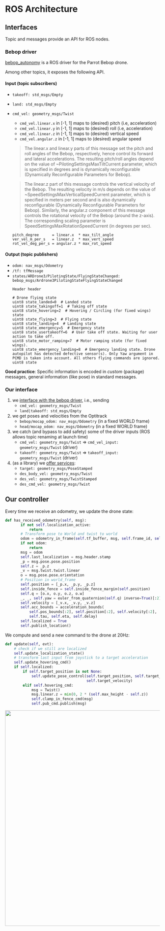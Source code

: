 # ROS Architecture

## Interfaces

Topic and messages provide an API for ROS nodes.

### Bebop driver

[bebop_autonomy](https://bebop-autonomy.readthedocs.io) is a ROS driver for the Parrot Bebop drone.

Among other topics, it exposes the following API.

#### Input (topic subscribers)

- `takeoff: std_msgs/Empty`
- `land: std_msgs/Empty`
- `cmd_vel: geometry_msgs/Twist`

  + `cmd_vel.linear.x` in [-1, 1] maps to (desired) pitch (i.e, acceleration)
  + `cmd_vel.linear.y` in [-1, 1] maps to (desired) roll (i.e, acceleration)
  + `cmd_vel.linear.z` in [-1, 1] maps to (desired) vertical speed
  + `cmd_vel.angular.z` in [-1, 1] maps to (desired) angular speed

  > The linear.x and linear.y parts of this message set the pitch and roll angles of the Bebop, respectively, hence control its forward and lateral accelerations. The resulting pitch/roll angles depend on the value of ~PilotingSettingsMaxTiltCurrent parameter, which is specified in degrees and is dynamically reconfigurable (Dynamically Reconfigurable Parameters for Bebop).

  >The linear.z part of this message controls the vertical velocity of the Bebop. The resulting velocity in m/s depends on the value of ~SpeedSettingsMaxVerticalSpeedCurrent parameter, which is specified in meters per second and is also dynamically reconfigurable (Dynamically Reconfigurable Parameters for Bebop). Similarly, the angular.z component of this message controls the rotational velocity of the Bebop (around the z-axis). The corresponding scaling parameter is SpeedSettingsMaxRotationSpeedCurrent (in degrees per sec).

  ```roll_degree     = linear.y  * max_tilt_angle
  pitch_degree      = linear.x  * max_tilt_angle
  ver_vel_m_per_s   = linear.z  * max_vert_speed
  rot_vel_deg_per_s = angular.z * max_rot_speed
  ```

#### Output (topic publishers)

- `odom: nav_msgs/Odometry`
- `/tf: tfMessage`
- `states/ARDrone3/PilotingState/FlyingStateChanged: bebop_msgs/Ardrone3PilotingStateFlyingStateChanged`
  ```
  Header header

  # Drone flying state
  uint8 state_landed=0  # Landed state
  uint8 state_takingoff=1  # Taking off state
  uint8 state_hovering=2  # Hovering / Circling (for fixed wings) state
  uint8 state_flying=3  # Flying state
  uint8 state_landing=4  # Landing state
  uint8 state_emergency=5  # Emergency state
  uint8 state_usertakeoff=6  # User take off state. Waiting for user action to take off.
  uint8 state_motor_ramping=7  # Motor ramping state (for fixed wings).
  uint8 state_emergency_landing=8  # Emergency landing state. Drone autopilot has detected defective sensor(s). Only Yaw argument in PCMD is taken into account. All others flying commands are ignored.
  uint8 state
  ```


**Good practice**:
Specific information is encoded in *custom* (package) messages, general information (like pose) in standard messages.

### Our interface

  1. we [interface with the bebop driver](https://github.com/jeguzzi/drone_arena/blob/master/scripts/fence_control.py#L160), i.e., sending
      - `cmd_vel: geometry_msgs/Twist`
      - `land|takeoff: std_msgs/Empty`
  2. we get poses and velocities from the Optitrack
      - `bebop/mocap_odom: nav_msgs/Odometry` (in a fixed WORLD frame)
      - `head/mocap_odom: nav_msgs/Odometry` (in a fixed WORLD frame)
  3. we catch (and bypass to add safety) some of the driver inputs (ROS allows topic renaming at launch time)
      - `cmd_vel: geometry_msgs/Twist` => `cmd_vel_input: geometry_msgs/Twist` (driver)
      - `takeoff: geometry_msgs/Twist` => `takeoff_input: geometry_msgs/Twist` (driver)
  4. (as a library) we [offer services](https://github.com/jeguzzi/drone_arena/blob/master/scripts/fence_control.py#L242):
      - `target: geometry_msgs/PoseStamped`
      - `des_body_vel: geometry_msgs/Twist`
      - `des_vel: geometry_msgs/TwistStamped`
      - `des_cmd_vel: geometry_msgs/Twist`


## Our controller

Every time we receive an odometry, we update the drone state:

```python
def has_received_odometry(self, msg):
       if not self.localization_active:
           return
       # Transform pose to World and twist to world
       odom = odometry_in_frame(self.tf_buffer, msg, self.frame_id, self.frame_id)
       if not odom:
           return
       msg = odom
       self.last_localization = msg.header.stamp
       _p = msg.pose.pose.position
       self.z = _p.z
       _v = msg.twist.twist.linear
       o = msg.pose.pose.orientation
       # Position in world_frame
       self.position = [_p.x, _p.y, _p.z]
       self.inside_fence = self.inside_fence_margin(self.position)
       self.q = [o.x, o.y, o.z, o.w]
       _, _, self.yaw = euler_from_quaternion(self.q) inverse=True)[:2]
       self.velocity = [_v.x, _v.y, _v.z]
       self.acc_bounds = acceleration_bounds(
           self.pos_bounds[:2], self.position[:2], self.velocity[:2],
           self.tau, self.eta, self.delay)
       self.localized = True
       self.publish_location()
```

We compute and send a new command to the drone at 20Hz:

```python
def update(self, evt):
    # check if we still are localized
    self.update_localization_state()
    # transform last input from joystick to a target acceleration
    self.update_hovering_cmd()
    if self.localized:
        if self.target_position is not None:
            self.update_pose_control(self.target_position, self.target_yaw,
                                     self.target_velocity)
        elif self.hovering_cmd:
            msg = Twist()
            msg.linear.z = min(0, 2 * (self.max_height - self.z))
            self.clamp_in_fence_cmd(msg)
            self.pub_cmd.publish(msg)
```

<img src="https://raw.githubusercontent.com/jeguzzi/drone_arena/master/notes/fence_control.png" width="700"/>
